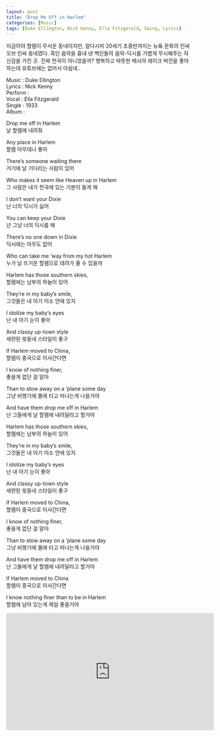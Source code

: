 ```yaml
---
layout: post
title: "Drop Me Off in Harlem"
categories: [Music]
tags: [Duke Ellington, Nick Kenny, Ella Fitzgerald, Swing, Lyrics]
---
```


지금이야 할렘이 무서운 동네이지만, 알다시피 20세기 초중반까지는 뉴욬 문화의 인싸 오브 인싸 동네였다. 흑인 음악을 흉내 낸 백인들의 음악-딕시를 가볍게 무시해주는 자신감을 가진 곳. 진짜 천국이 아니었을까? 행복하고 따뜻한 메시야 레이크 버전을 좋아하는데 유튜브에는 없어서 아쉽네..

Music : Duke Ellington  
Lyrics : Nick Kenny  
Perform :   
Vocal : Ella Fitzgerald  
Single : 1933  
Album :  

Drop me off in Harlem  
날 할렘에 내려줘  

Any place in Harlem  
할렘 아무데나 좋아  

There’s someone waiting there  
거기에 날 기다리는 사람이 있어  

Who makes it seem like Heaven up in Harlem  
그 사람은 내가 천국에 있는 기분이 들게 해  

I don’t want your Dixie  
난 너의 딕시가 싫어  

You can keep your Dixie  
넌 그냥 너의 딕시를 해  

There’s no one down in Dixie  
딕시에는 아무도 없어  

Who can take me ‘way from my hot Harlem  
누가 날 뜨거운 할렘으로 데려가 줄 수 있을까  

Harlem has those southern skies,  
할렘에는 남부의 하늘이 있어  

They’re in my baby’s smile,  
그것들은 내 아기 미소 안에 있지  

I idolize my baby’s eyes  
난 내 아기 눈이 좋아  

And classy up-town style  
세련된 윗동네 스타일이 좋구  

If Harlem moved to China,  
할렘이 중국으로 이사간다면  

I know of nothing finer,  
좋을게 없단 걸 알아  

Than to stow away on a ‘plane some day  
그냥 비행기에 몰래 타고 떠나는게 나을거야  

And have them drop me off in Harlem  
난 그들에게 날 할렘에 내려달라고 할거야  

Harlem has those southern skies,  
할렘에는 남부의 하늘이 있어  

They’re in my baby’s smile,  
그것들은 내 아기 미소 안에 있지  

I idolize my baby’s eyes  
난 내 아기 눈이 좋아  

And classy up-town style  
세련된 윗동네 스타일이 좋구  

If Harlem moved to China,  
할렘이 중국으로 이사간다면  

I know of nothing finer,  
좋을게 없단 걸 알아  

Than to stow away on a ‘plane some day  
그냥 비행기에 몰래 타고 떠나는게 나을거야  

And have them drop me off in Harlem  
난 그들에게 날 할렘에 내려달라고 할거야  

If Harlem moved to China  
할렘이 중국으로 이사간다면  

I know nothing finer than to be in Harlem  
할렘에 남아 있는게 제일 좋을거야  

<iframe width="560" height="315" src="https://www.youtube.com/embed/lhgxJxyelro" title="YouTube video player" frameborder="0" allow="accelerometer; autoplay; clipboard-write; encrypted-media; gyroscope; picture-in-picture" allowfullscreen></iframe>